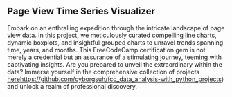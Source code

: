 ## Page View Time Series Visualizer

Embark on an enthralling expedition through the intricate landscape of page view data.
In this project, we meticulously curated compelling line charts, dynamic boxplots, and insightful grouped charts to unravel trends spanning time, years, and months. 
This FreeCodeCamp certification gem is not merely a credential but an assurance of a stimulating journey, teeming with captivating insights. 
Are you prepared to unveil the extraordinary within the data? Immerse yourself in the comprehensive collection of projects [here](https://github.com/cyborgsuh/fcc_data_analysis-with_python_projects)https://github.com/cyborgsuh/fcc_data_analysis-with_python_projects)
and unlock a realm of professional discovery.
